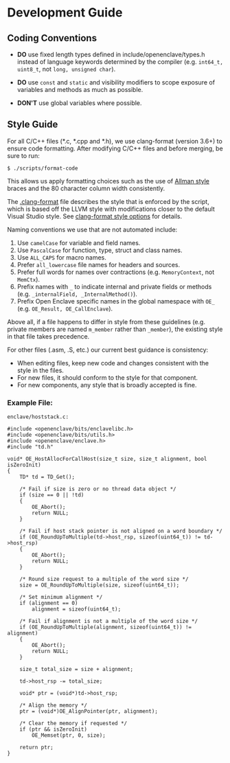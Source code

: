 Development Guide
=================

Coding Conventions
------------------

* **DO** use fixed length types defined in include/openenclave/types.h instead of
   language keywords determined by the compiler (e.g. `int64_t, uint8_t`, not
   `long, unsigned char`).

* **DO** use `const` and `static` and visibility modifiers to scope exposure of
   variables and methods as much as possible. 
   
* **DON'T** use global variables where possible.

Style Guide
-----------

For all C/C++ files (*.c, *.cpp and *.h), we use clang-format (version 3.6+) to
ensure code formatting. After modifying C/C++ files and before merging, be sure
to run:

```
$ ./scripts/format-code
```
This allows us apply formatting choices such as the use of [Allman style](
http://en.wikipedia.org/wiki/Indent_style#Allman_style) braces and the 80
character column width consistently.

The [.clang-format](../.clang-format) file describes the style that is enforced
by the script, which is based off the LLVM style with modifications closer to
the default Visual Studio style. See [clang-format style options](
http://releases.llvm.org/3.6.0/tools/clang/docs/ClangFormatStyleOptions.html)
for details. 

Naming conventions we use that are not automated include:

1. Use `camelCase` for variable and field names.
2. Use `PascalCase` for function, type, struct and class names.
3. Use `ALL_CAPS` for macro names.
4. Prefer `all_lowercase` file names for headers and sources.
5. Prefer full words for names over contractions (e.g. `MemoryContext`, not
   `MemCtx`).
6. Prefix names with `_` to indicate internal and private fields or methods
   (e.g. `_internalField, _InternalMethod()`).
7. Prefix Open Enclave specific names in the global namespace with `OE_` 
   (e.g. `OE_Result, OE_CallEnclave`).

Above all, if a file happens to differ in style from these guidelines (e.g. 
private members are named `m_member` rather than `_member`), the existing style
in that file takes precedence.

For other files (.asm, .S, etc.) our current best guidance is consistency:

- When editing files, keep new code and changes consistent with the style in the files.
- For new files, it should conform to the style for that component.
- For new components, any style that is broadly accepted is fine.

### Example File:

``enclave/hoststack.c:``
```
#include <openenclave/bits/enclavelibc.h>
#include <openenclave/bits/utils.h>
#include <openenclave/enclave.h>
#include "td.h"

void* OE_HostAllocForCallHost(size_t size, size_t alignment, bool isZeroInit)
{
    TD* td = TD_Get();

    /* Fail if size is zero or no thread data object */
    if (size == 0 || !td)
    {
        OE_Abort();
        return NULL;
    }

    /* Fail if host stack pointer is not aligned on a word boundary */
    if (OE_RoundUpToMultiple(td->host_rsp, sizeof(uint64_t)) != td->host_rsp)
    {
        OE_Abort();
        return NULL;
    }

    /* Round size request to a multiple of the word size */
    size = OE_RoundUpToMultiple(size, sizeof(uint64_t));

    /* Set minimum alignment */
    if (alignment == 0)
        alignment = sizeof(uint64_t);

    /* Fail if alignment is not a multiple of the word size */
    if (OE_RoundUpToMultiple(alignment, sizeof(uint64_t)) != alignment)
    {
        OE_Abort();
        return NULL;
    }

    size_t total_size = size + alignment;

    td->host_rsp -= total_size;

    void* ptr = (void*)td->host_rsp;

    /* Align the memory */
    ptr = (void*)OE_AlignPointer(ptr, alignment);

    /* Clear the memory if requested */
    if (ptr && isZeroInit)
        OE_Memset(ptr, 0, size);

    return ptr;
}
```
